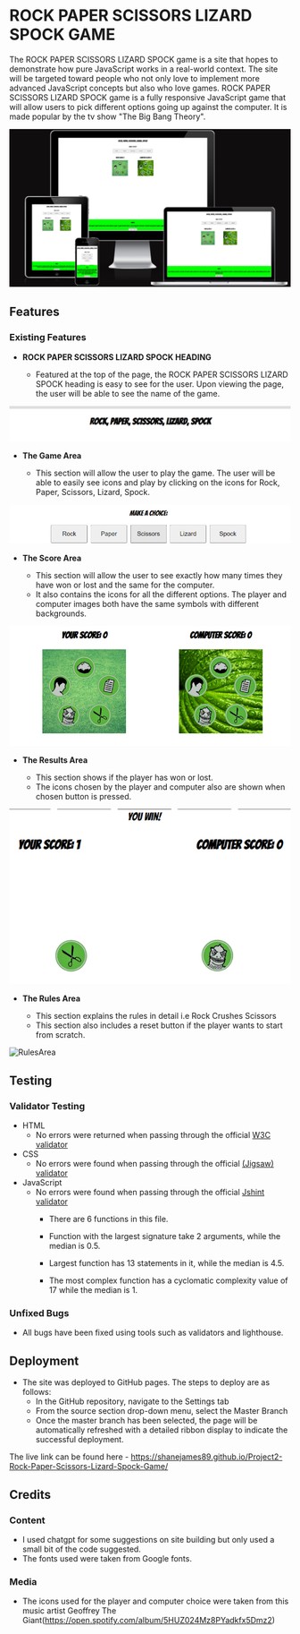 # ROCK PAPER SCISSORS LIZARD SPOCK GAME

  The ROCK PAPER SCISSORS LIZARD SPOCK game is a site that hopes to demonstrate how pure JavaScript works in a real-world context. The site will be targeted toward people who not only love to implement more advanced JavaScript concepts but also who love games. ROCK PAPER SCISSORS LIZARD SPOCK game is a fully responsive JavaScript game that will allow users to pick different options going up against the computer. It is made popular by the tv show "The Big Bang Theory". 

![Responsive Mockup](assets/images/responsive.png)

## Features 

### Existing Features

- __ROCK PAPER SCISSORS LIZARD SPOCK HEADING__

  - Featured at the top of the page, the ROCK PAPER SCISSORS LIZARD SPOCK heading is easy to see for the user. Upon viewing the page, the user will be able to see the name of the game.

![Heading](assets/images/heading.png)

- __The Game Area__

  - This section will allow the user to play the game. The user will be able to easily see icons and play by clicking on the icons for Rock, Paper, Scissors, Lizard, Spock.
   
![Game](assets/images/gamearea.png)

- __The Score Area__

  - This section will allow the user to see exactly how many times they have won or lost and the same for the computer.
  - It also contains the icons for all the different options. The player and computer images both have the same symbols with different backgrounds.

![Score](assets/images/scorearea.png)

- __The Results Area__

  - This section shows if the player has won or lost.
  - The icons chosen by the player and computer also are shown when chosen button is pressed.

![ResultsArea](assets/images/results.png)

- __The Rules Area__

  - This section explains the rules in detail i.e Rock Crushes Scissors
  - This section also includes a reset button if the player wants to start from scratch.
  

![RulesArea](assets/images/rules.png)

## Testing 

### Validator Testing 

- HTML
    - No errors were returned when passing through the official [W3C validator](https://validator.w3.org/nu/?showsource=yes&doc=https%3A%2F%2Fgithub.com%2FShaneJames89%2FProject2-Rock-Paper-Scissors-Lizard-Spock-Game.git#textarea)
- CSS
    - No errors were found when passing through the official [(Jigsaw) validator](https://jigsaw.w3.org/css-validator/validator)
- JavaScript
    - No errors were found when passing through the official [Jshint validator](https://jshint.com/)
      - There are 6 functions in this file.

      - Function with the largest signature take 2 arguments, while the median is 0.5.

      - Largest function has 13 statements in it, while the median is 4.5.

      - The most complex function has a cyclomatic complexity value of 17 while the median is 1.

### Unfixed Bugs

- All bugs have been fixed using tools such as validators and lighthouse. 

## Deployment 

- The site was deployed to GitHub pages. The steps to deploy are as follows: 
  - In the GitHub repository, navigate to the Settings tab 
  - From the source section drop-down menu, select the Master Branch
  - Once the master branch has been selected, the page will be automatically refreshed with a detailed ribbon display to indicate the successful deployment. 

The live link can be found here - https://shanejames89.github.io/Project2-Rock-Paper-Scissors-Lizard-Spock-Game/


## Credits 
### Content 

- I used chatgpt for some suggestions on site building but only used a small bit of the code suggested.
- The fonts used were taken from Google fonts.

### Media

- The icons used for the player and computer choice were taken from this music artist Geoffrey The Giant(https://open.spotify.com/album/5HUZ024Mz8PYadkfx5Dmz2)

